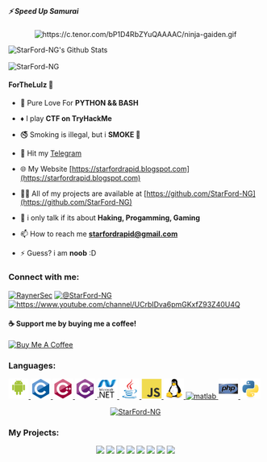 <p align="center">
<!--  <img alt="https://avatars.githubusercontent.com/u/67552744?v=4" width="150px" src="    priflr pic   " /> -->
<!--  <img src="https://github-readme-stats.anuraghazra1.vercel.app/api/top-langs/?username=StarFord-NG&hide=ruby,perl&hide_border=true" /> -->

##### ⚡ Speed Up Samurai 
<p align="center"><img alt="https://c.tenor.com/bP1D4RbZYuQAAAAC/ninja-gaiden.gif" width="250px" src="https://c.tenor.com/bP1D4RbZYuQAAAAC/ninja-gaiden.gif" /></p>

<img alt="StarFord-NG's Github Stats" src="https://github-readme-stats.vercel.app/api?username=StarFord-NG&show_icons=true&include_all_commits=true&hide_border=true&theme=chartreuse-dark" />
<p><img align="center" src="https://github-readme-streak-stats.herokuapp.com/?user=StarFord-NG&theme=chartreuse-dark" alt="StarFord-NG" /></p>
</p>

#### ForTheLulz  👋

- 💌 Pure Love For **PYTHON && BASH**

- ♦️ I play **CTF on TryHackMe**

- 🚭 Smoking is illegal, but i **SMOKE 🤒** 

- 💬 Hit my [Telegram](https://t.me/Abbarh22)

- 🌐 My Website [https://starfordrapid.blogspot.com](https://starfordrapid.blogspot.com)

- 👨‍💻 All of my projects are available at [https://github.com/StarFord-NG](https://github.com/StarFord-NG)

- 💬 i only talk if its about **Haking, Progamming, Gaming**

- 📫 How to reach me **starfordrapid@gmail.com**

- ⚡ Guess? i am **noob** :D

<h3 align="left">Connect with me:</h3>
<p align="left">
<a href="https://www.facebook.com/profile.php?id=100070354313636" target="blank"><img align="center" src="https://cdn.jsdelivr.net/npm/simple-icons@3.0.1/icons/facebook.svg" alt="RaynerSec" height="30" width="40" /></a>
<a href="https://medium.com/@StarFord" target="blank"><img align="center" src="https://cdn.jsdelivr.net/npm/simple-icons@3.0.1/icons/medium.svg" alt="@StarFord-NG" height="30" width="40" /></a>
<a href="https://m.youtube.com/channel/UCfibIPgqNCmm_3QgGLE9N3w" target="blank"><img align="center" src="https://cdn.jsdelivr.net/npm/simple-icons@3.0.1/icons/youtube.svg" alt="https://www.youtube.com/channel/UCrbIDva6pmGKxfZ93Z40U4Q" height="30" width="40" /></a>
</p>

#### ☕ Support me by buying me a coffee!

<a href="https://paypal.me/donateabba" target="_blank"><img src="https://cdn.buymeacoffee.com/buttons/default-orange.png" alt="Buy Me A Coffee" height="30px" width="200px"></a>

<h3 align="left">Languages:</h3>
<p align="left"> <a href="https://developer.android.com" target="_blank"> <img src="https://raw.githubusercontent.com/devicons/devicon/master/icons/android/android-original-wordmark.svg" alt="android" width="40" height="40"/> </a> <a href="https://www.cprogramming.com/" target="_blank"> <img src="https://raw.githubusercontent.com/devicons/devicon/master/icons/c/c-original.svg" alt="c" width="40" height="40"/> </a> <a href="https://www.w3schools.com/cpp/" target="_blank"> <img src="https://raw.githubusercontent.com/devicons/devicon/master/icons/cplusplus/cplusplus-original.svg" alt="cplusplus" width="40" height="40"/> </a> <a href="https://www.w3schools.com/cs/" target="_blank"> <img src="https://raw.githubusercontent.com/devicons/devicon/master/icons/csharp/csharp-original.svg" alt="csharp" width="40" height="40"/> </a> <a href="https://dotnet.microsoft.com/" target="_blank"> <img src="https://raw.githubusercontent.com/devicons/devicon/master/icons/dot-net/dot-net-original-wordmark.svg" alt="dotnet" width="40" height="40"/> </a> <a href="https://www.java.com" target="_blank"> <img src="https://raw.githubusercontent.com/devicons/devicon/master/icons/java/java-original.svg" alt="java" width="40" height="40"/> </a> <a href="https://developer.mozilla.org/en-US/docs/Web/JavaScript" target="_blank"> <img src="https://raw.githubusercontent.com/devicons/devicon/master/icons/javascript/javascript-original.svg" alt="javascript" width="40" height="40"/> </a> <a href="https://www.linux.org/" target="_blank"> <img src="https://raw.githubusercontent.com/devicons/devicon/master/icons/linux/linux-original.svg" alt="linux" width="40" height="40"/> </a> <a href="https://www.mathworks.com/" target="_blank"> <img src="https://raw.githubusercontent.com/simple-icons/simple-icons/master/icons/mathworks.svg" alt="matlab" width="40" height="40"/> </a> <a href="https://www.php.net" target="_blank"> <img src="https://raw.githubusercontent.com/devicons/devicon/master/icons/php/php-original.svg" alt="php" width="40" height="40"/> </a> <a href="https://www.python.org" target="_blank"> <img src="https://raw.githubusercontent.com/devicons/devicon/master/icons/python/python-original.svg" alt="python" width="40" height="40"/> </a> </p>

<p align="center">
  <a href="https://github.com/StarFord-NG"><img title="StarFord-NG" src="https://github-readme-stats.vercel.app/api/top-langs/?username=StarFord-NG&layout=compact&theme=dark"></a>
</p>
<h3 align="left">My Projects:</h3>
<p align="center">
<a href="https://github.com/StarFord-NG/Pro-SQLI"><img src="https://github-readme-stats.vercel.app/api/pin/?username=StarFord-NG&repo=Pro-SQLI&theme=dark"></a>
<a href="https://github.com/StarFord-NG/Info-Sec-Dork-List"><img src="https://github-readme-stats.vercel.app/api/pin/?username=StarFord-NG&repo=Info-Sec-Dork-List&theme=dark"></a>
<a href="https://github.com/StarFord-NG/TOS-INSTALLER"><img src="https://github-readme-stats.vercel.app/api/pin/?username=StarFord-NG&repo=TOS-INSTALLER&theme=dark"></a>
<a href="https://github.com/StarFord-NG/RootTerminal"><img src="https://github-readme-stats.vercel.app/api/pin/?username=StarFord-NG&repo=RootTerminal&theme=dark"></a>
<a href="https://github.com/StarFord-NG/Autopayload"><img src="https://github-readme-stats.vercel.app/api/pin/?username=StarFord-NG&repo=Autopayload&theme=dark"></a>
<a href="https://github.com/StarFord-NG/Nethunter"><img src="https://github-readme-stats.vercel.app/api/pin/?username=StarFord-NG&repo=Nethunter&theme=dark"></a>
<a href="https://github.com/StarFord-NG/HammerDOS"><img src="https://github-readme-stats.vercel.app/api/pin/?username=StarFord-NG&repo=HammerDOS&theme=dark"></a>
<a href="https://github.com/StarFord-NG/SecLists"><img src="https://github-readme-stats.vercel.app/api/pin/?username=StarFord-NG&repo=SecLists&theme=dark"></a>
</p>

<!--
